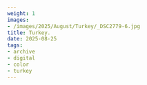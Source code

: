 ```yaml
---
weight: 1
images:
- /images/2025/August/Turkey/_DSC2779-6.jpg
title: Turkey.
date: 2025-08-25
tags:
- archive
- digital
- color
- turkey
---
```


